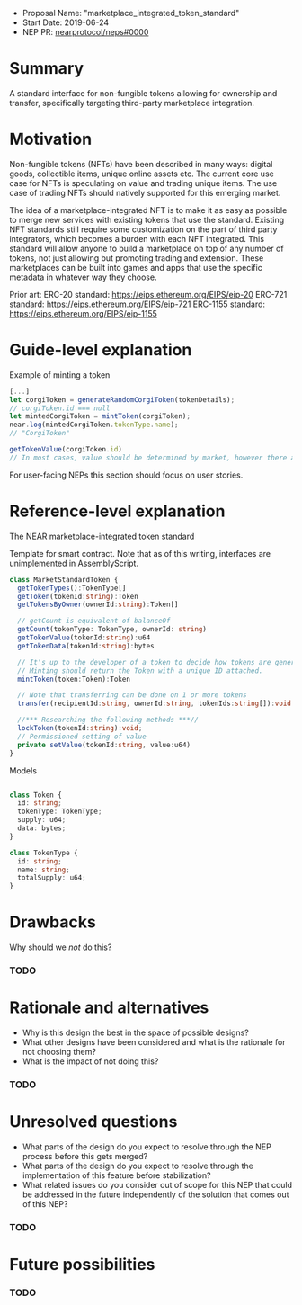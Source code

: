 - Proposal Name: "marketplace_integrated_token_standard"
- Start Date: 2019-06-24
- NEP PR: [nearprotocol/neps#0000](https://github.com/nearprotocol/neps/pull/0000)

# Summary
[summary]: #summary

A standard interface for non-fungible tokens allowing for ownership and transfer, specifically targeting third-party marketplace integration.

# Motivation
[motivation]: #motivation

Non-fungible tokens (NFTs) have been described in many ways: digital goods, collectible items, unique online assets etc. The current core use case for NFTs is speculating on value and trading unique items. The use case of trading NFTs should natively supported for this emerging market. 

The idea of a marketplace-integrated NFT is to make it as easy as possible to merge new services with existing tokens that use the standard. Existing NFT standards still require some customization on the part of third party integrators, which becomes a burden with each NFT integrated.  This standard will allow anyone to build a marketplace on top of any number of tokens, not just allowing but promoting trading and extension. These marketplaces can be built into games and apps that use the specific metadata in whatever way they choose.

Prior art:
ERC-20 standard: https://eips.ethereum.org/EIPS/eip-20
ERC-721 standard: https://eips.ethereum.org/EIPS/eip-721
ERC-1155 standard: https://eips.ethereum.org/EIPS/eip-1155


# Guide-level explanation
[guide-level-explanation]: #guide-level-explanation

Example of minting a token

```TypeScript
[...]
let corgiToken = generateRandomCorgiToken(tokenDetails);
// corgiToken.id === null 
let mintedCorgiToken = mintToken(corgiToken);
near.log(mintedCorgiToken.tokenType.name);
// "CorgiToken"

getTokenValue(corgiToken.id)
// In most cases, value should be determined by market, however there are cases where it is important that value be set by the developer.

```
  
For user-facing NEPs this section should focus on user stories.

# Reference-level explanation
[reference-level-explanation]: #reference-level-explanation

The NEAR marketplace-integrated token standard

Template for smart contract.
Note that as of this writing, interfaces are unimplemented in AssemblyScript.

```TypeScript
class MarketStandardToken {
  getTokenTypes():TokenType[]
  getToken(tokenId:string):Token
  getTokensByOwner(ownerId:string):Token[]

  // getCount is equivalent of balanceOf
  getCount(tokenType: TokenType, ownerId: string)
  getTokenValue(tokenId:string):u64
  getTokenData(tokenId:string):bytes

  // It's up to the developer of a token to decide how tokens are generated.
  // Minting should return the Token with a unique ID attached.
  mintToken(token:Token):Token

  // Note that transferring can be done on 1 or more tokens
  transfer(recipientId:string, ownerId:string, tokenIds:string[]):void

  //*** Researching the following methods ***//
  lockToken(tokenId:string):void;
  // Permissioned setting of value
  private setValue(tokenId:string, value:u64)
}
```

Models

```TypeScript

class Token {
  id: string;
  tokenType: TokenType;
  supply: u64;
  data: bytes;
}

class TokenType {
  id: string;
  name: string;
  totalSupply: u64;
}

```

# Drawbacks
[drawbacks]: #drawbacks

Why should we *not* do this?

### TODO

# Rationale and alternatives
[rationale-and-alternatives]: #rationale-and-alternatives

- Why is this design the best in the space of possible designs?
- What other designs have been considered and what is the rationale for not choosing them?
- What is the impact of not doing this?

### TODO

# Unresolved questions
[unresolved-questions]: #unresolved-questions

- What parts of the design do you expect to resolve through the NEP process before this gets merged?
- What parts of the design do you expect to resolve through the implementation of this feature before stabilization?
- What related issues do you consider out of scope for this NEP that could be addressed in the future independently of the solution that comes out of this NEP?

### TODO

# Future possibilities
[future-possibilities]: #future-possibilities

### TODO